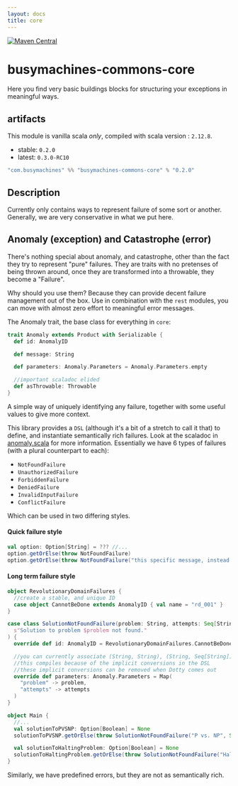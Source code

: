 ```yaml
---
layout: docs
title: core
---
```

[![Maven Central](https://img.shields.io/maven-central/v/com.busymachines/busymachines-commons-core_2.12.svg)](https://maven-badges.herokuapp.com/maven-central/com.busymachines/busymachines-commons-core_2.12)

# busymachines-commons-core

Here you find very basic buildings blocks for structuring your exceptions in meaningful ways.

## artifacts

This module is vanilla scala _*only*_, compiled with scala version : `2.12.8`.

* stable: `0.2.0`
* latest: `0.3.0-RC10`

```scala
"com.busymachines" %% "busymachines-commons-core" % "0.2.0"
```

## Description

Currently only contains ways to represent failure of some sort or another. Generally, we are very conservative in what we put here.

## Anomaly (exception) and Catastrophe (error)

There's nothing special about anomaly, and catastrophe, other than the fact they try to represent "pure" failures. They are traits with no pretenses of being thrown around, once they are transformed into a throwable, they become a "Failure".

Why should you use them?
Because they can provide decent failure management out of the box. Use in combination with the `rest` modules, you can move with almost zero effort to meaningful error messages.

The Anomaly trait, the base class for everything in `core`:
```scala
trait Anomaly extends Product with Serializable {
  def id: AnomalyID

  def message: String

  def parameters: Anomaly.Parameters = Anomaly.Parameters.empty

  //important scaladoc elided
  def asThrowable: Throwable
}
```

A simple way of uniquely identifying any failure, together with some useful values to give more context.

This library provides a `DSL` (although it's a bit of a stretch to call it that) to define, and instantiate semantically rich failures.
Look at the scaladoc in [anomaly.scala](src/main/scala/com/busymachines/core/anomaly.scala) for more information.
Essentially we have 6 types of failures (with a plural counterpart to each):

* `NotFoundFailure`
* `UnauthorizedFailure`
* `ForbiddenFailure`
* `DeniedFailure`
* `InvalidInputFailure`
* `ConflictFailure`

Which can be used in two differing styles.

#### Quick failure style

```scala
val option: Option[String] = ??? //...
option.getOrElse(throw NotFoundFailure)
option.getOrElse(throw NotFoundFailure("this specific message, instead of generic"))

```

#### Long term failure style
```scala
object RevolutionaryDomainFailures {
  //create a stable, and unique ID
  case object CannotBeDone extends AnomalyID { val name = "rd_001" }
}

case class SolutionNotFoundFailure(problem: String, attempts: Seq[String]) extends NotFoundFailure(
  s"Solution to problem $problem not found."
) {
  override def id: AnomalyID = RevolutionaryDomainFailures.CannotBeDone

  //you can currently associate (String, String), (String, Seq[String])
  //this compiles because of the implicit conversions in the DSL
  //these implicit conversions can be removed when Dotty comes out
  override def parameters: Anomaly.Parameters = Map(
    "problem" -> problem,
    "attempts" -> attempts
  )
}

object Main {
  //...
  val solutionToPVSNP: Option[Boolean] = None
  solutionToPVSNP.getOrElse(throw SolutionNotFoundFailure("P vs. NP", Seq("1", "2", "3")))

  val solutionToHaltingProblem: Option[Boolean] = None
  solutionToHaltingProblem.getOrElse(throw SolutionNotFoundFailure("Halting Problem", Seq("stop", "12")))
}
```

Similarly, we have predefined errors, but they are not as semantically rich.
